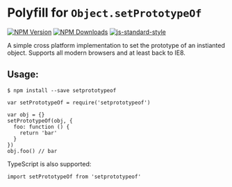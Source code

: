 Polyfill for `Object.setPrototypeOf`
====================================

[![NPM Version](https://img.shields.io/npm/v/setprototypeof.svg)](https://npmjs.org/package/setprototypeof) [![NPM Downloads](https://img.shields.io/npm/dm/setprototypeof.svg)](https://npmjs.org/package/setprototypeof) [![js-standard-style](https://img.shields.io/badge/code%20style-standard-brightgreen.svg)](https://github.com/standard/standard)

A simple cross platform implementation to set the prototype of an instianted object. Supports all modern browsers and at least back to IE8.

Usage:
------

    $ npm install --save setprototypeof

    var setPrototypeOf = require('setprototypeof')

    var obj = {}
    setPrototypeOf(obj, {
      foo: function () {
        return 'bar'
      }
    })
    obj.foo() // bar

TypeScript is also supported:

    import setPrototypeOf from 'setprototypeof'
